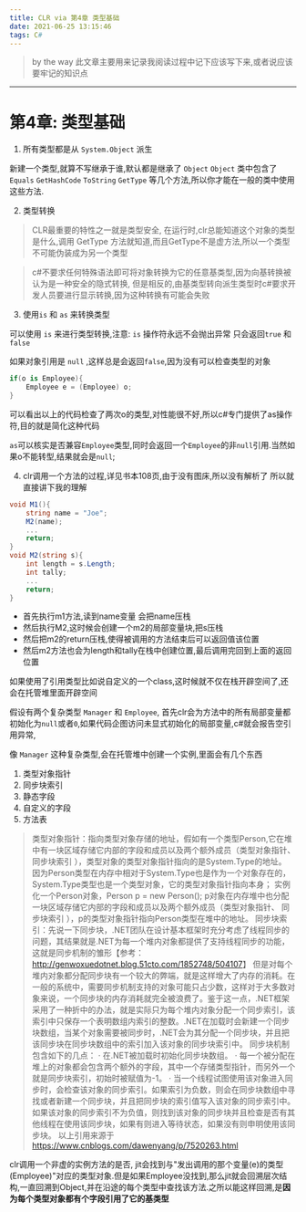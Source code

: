 ```yaml
---
title: CLR via 第4章 类型基础
date: 2021-06-25 13:15:46
tags: C# 
---
```


> by the way 此文章主要用来记录我阅读过程中记下应该写下来,或者说应该要牢记的知识点

---

# 第4章: 类型基础

1. 所有类型都是从 `System.Object` 派生

新建一个类型,就算不写继承于谁,默认都是继承了 `Object`
`Object` 类中包含了 `Equals` `GetHashCode` `ToString` `GetType` 等几个方法,所以你才能在一般的类中使用这些方法.

2. 类型转换

> CLR最重要的特性之一就是类型安全, 在运行时,clr总能知道这个对象的类型是什么,调用 GetType 方法就知道,而且GetType不是虚方法,所以一个类型不可能伪装成为另一个类型

> c#不要求任何特殊语法即可将对象转换为它的任意基类型,因为向基转换被认为是一种安全的隐式转换, 但是相反的,由基类型转向派生类型时c#要求开发人员要进行显示转换,因为这种转换有可能会失败

3. 使用`is` 和 `as` 来转换类型

可以使用 `is` 来进行类型转换,注意: `is` 操作符永远不会抛出异常 只会返回`true` 和 `false`

如果对象引用是 `null` ,这样总是会返回`false`,因为没有可以检查类型的对象

```c#
if(o is Employee){
    Employee e = (Employee) o;
}
```

可以看出以上的代码检查了两次o的类型,对性能很不好,所以c#专门提供了as操作符,目的就是简化这种代码

`as`可以核实是否兼容`Employee`类型,同时会返回一个`Employee`的非`null`引用.当然如果o不能转型,结果就会是`null`;

4. clr调用一个方法的过程,详见书本108页,由于没有图床,所以没有解析了
所以就直接讲下我的理解

```c#
void M1(){
    string name = "Joe";
    M2(name);
    ...
    return;
}
void M2(string s){
    int length = s.Length;
    int tally;
    ...
    return;
}
```

- 首先执行m1方法,读到name变量 会把name压栈
- 然后执行M2,这时候会创建一个m2的局部变量块,把s压栈
- 然后把m2的return压栈,使得被调用的方法结束后可以返回值该位置
- 然后m2方法也会为length和tally在栈中创建位置,最后调用完回到上面的返回位置

如果使用了引用类型比如说自定义的一个class,这时候就不仅在栈开辟空间了,还会在托管堆里面开辟空间

假设有两个复杂类型 `Manager` 和 `Employee`,
首先clr会为方法中的所有局部变量都初始化为`null`或者`0`,如果代码企图访问未显式初始化的局部变量,c#就会报告空引用异常,

像 `Manager` 这种复杂类型,会在托管堆中创建一个实例,里面会有几个东西

1. 类型对象指针
2. 同步块索引
3. 静态字段
4. 自定义的字段
5. 方法表

>类型对象指针：指向类型对象存储的地址，假如有一个类型Person,它在堆中有一块区域存储它内部的字段和成员以及两个额外成员（类型对象指针、 同步块索引 ），类型对象的类型对象指针指向的是System.Type的地址。
因为Person类型在内存中相对于System.Type也是作为一个对象存在的，System.Type类型也是一个类型对象，它的类型对象指针指向本身；
实例化一个Person对象，Person p = new Person(); p对象在内存堆中也分配一块区域存储它内部的字段和成员以及两个额外成员（类型对象指针、 同步块索引 ），p的类型对象指针指向Person类型在堆中的地址。
同步块索引：先说一下同步块，.NET团队在设计基本框架时充分考虑了线程同步的问题，其结果就是.NET为每一个堆内对象都提供了支持线程同步的功能，这就是同步机制的雏形【参考：<http://genwoxuedotnet.blog.51cto.com/1852748/504107>】
但是对每个堆内对象都分配同步块有一个较大的弊端，就是这样增大了内存的消耗。在一般的系统中，需要同步机制支持的对象可能只占少数，这样对于大多数对象来说，一个同步块的内存消耗就完全被浪费了。鉴于这一点，.NET框架采用了一种折中的办法，就是实际只为每个堆内对象分配一个同步索引，该索引中只保存一个表明数组内索引的整数。.NET在加载时会新建一个同步块数组，当某个对象需要被同步时，.NET会为其分配一个同步块，并且把该同步块在同步块数组中的索引加入该对象的同步块索引中。
同步块机制包含如下的几点：
· 在.NET被加载时初始化同步块数组。
· 每一个被分配在堆上的对象都会包含两个额外的字段，其中一个存储类型指针，而另外一个就是同步块索引，初始时被赋值为-1。
· 当一个线程试图使用该对象进入同步时，会检查该对象的同步索引。如果索引为负数，则会在同步块数组中寻找或者新建一个同步块，并且把同步块的索引值写入该对象的同步索引中。如果该对象的同步索引不为负值，则找到该对象的同步块并且检查是否有其他线程在使用该同步块，如果有则进入等待状态，如果没有则申明使用该同步块。
以上引用来源于 <https://www.cnblogs.com/dawenyang/p/7520263.html>

clr调用一个非虚的实例方法的是否, jit会找到与"发出调用的那个变量(e)的类型(Employee)"对应的类型对象.但是如果Employee没找到,那么jit就会回溯层次结构,一直回溯到Object,并在沿途的每个类型中查找该方法.之所以能这样回溯,是**因为每个类型对象都有个字段引用了它的基类型**
